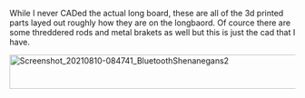 While I never CADed the actual long board, these are all of the 3d printed parts layed out roughly how they are on the longbaord. Of cource there are some threddered rods and metal brakets as well but this is just the cad that I have.
<p float="left">
  <img src="https://user-images.githubusercontent.com/77077715/132922320-364b2f96-7600-45c6-8782-2b7d1218a841.png" alt="Screenshot_20210810-084741_BluetoothShenanegans2" width="800" height="60">
 </p>
